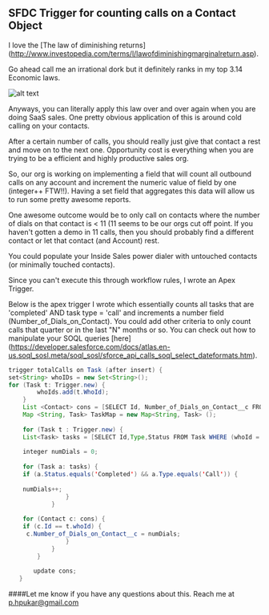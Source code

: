 ## SFDC Trigger for counting calls on a Contact Object

I love the [The law of diminishing returns] (http://www.investopedia.com/terms/l/lawofdiminishingmarginalreturn.asp). 

Go ahead call me an irrational dork but it definitely ranks in my top 3.14 Economic laws.

![alt text](http://vignette2.wikia.nocookie.net/economics/images/d/dd/Marginal_Utility.JPG/revision/latest?cb=20060726191218 "Diminishing Returns Graph")

Anyways, you can literally apply this law over and over again when you are doing SaaS sales. One pretty obvious application of this is around cold calling on your contacts. 

After a certain number of calls, you should really just give that contact a rest and move on to the next one. Opportunity cost is everything when you are trying to be a efficient and highly productive sales org. 

So, our org is working on implementing a field that will count all outbound calls on any account and increment the numeric value of field by one (integer++ FTW!!). Having a set field that aggregates this data will allow us to run some pretty awesome reports. 

One awesome outcome would be to only call on contacts where the number of dials on that contact is < 11 (11 seems to be our orgs cut off point. If you haven't gotten a demo in 11 calls, then you should probably find a different contact or let that contact (and Account) rest. 

You could populate your Inside Sales power dialer with untouched contacts (or minimally touched contacts). 

Since you can't execute this through workflow rules, I wrote an Apex Trigger.  

Below is the apex trigger I wrote which essentially counts all tasks that are 'completed' AND task type = 'call' and increments a number field (Number_of_Dials_on_Contact). You could add other criteria to only count calls that quarter or in the last "N" months or so. You can check out how to manipulate your SOQL queries [here] (https://developer.salesforce.com/docs/atlas.en-us.soql_sosl.meta/soql_sosl/sforce_api_calls_soql_select_dateformats.htm). 

```Java
trigger totalCalls on Task (after insert) {
set<String> whoIDs = new Set<String>();
for (Task t: Trigger.new) {
        whoIds.add(t.WhoId);
    }
    List <Contact> cons = [SELECT Id, Number_of_Dials_on_Contact__c FROM Contact WHERE Id =: whoIds];
    Map <String, Task> TaskMap = new Map<String, Task> (); 
    
    for (Task t : Trigger.new) {
    List<Task> tasks = [SELECT Id,Type,Status FROM Task WHERE (whoId = : t.whoId) AND (ActivityDate=LAST_N_MONTHS:2)];
            
    integer numDials = 0;
    
    for (Task a: tasks) {
    if (a.Status.equals('Completed') && a.Type.equals('Call')) {
    
    numDials++;
                }
            }
    
    for (Contact c: cons) {
    if (c.Id == t.whoId) {
     c.Number_of_Dials_on_Contact__c = numDials;
                }
            }
        }
    
       update cons;
   }
 ```
 
####Let me know if you have any questions about this. 
Reach me at [p.hpukar@gmail.com](p.hpukar@gmail.com)
